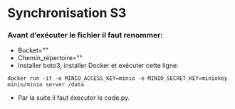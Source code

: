 # Synchronisation S3
### Avant d’exécuter le fichier il faut renommer:
- Bucket=""
- Chemin_répertoire=""
- Installer boto3, installer Docker et exécuter cette ligne:

```docker run -it -e MINIO_ACCESS_KEY=minio -e MINIO_SECRET_KEY=miniokey minio/minio server /data```

- Par la suite il faut éxecuter le code.py.
